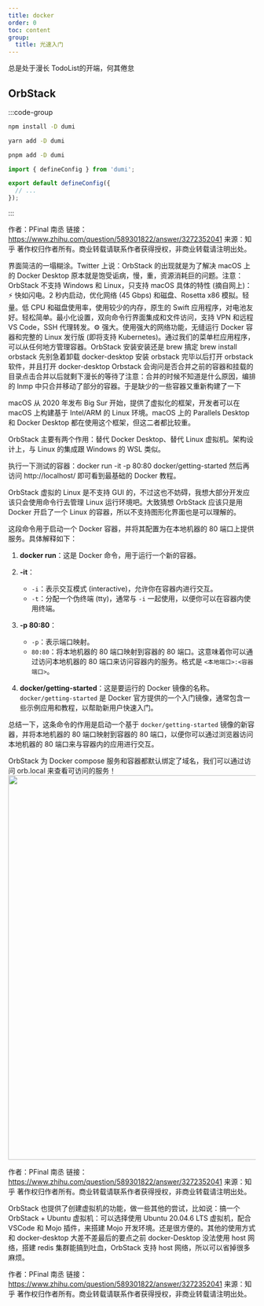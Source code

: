 ```yaml
---
title: docker
order: 0
toc: content
group:
  title: 光速入门
---
```


总是处于漫长 TodoList的开端，何其倦怠

## OrbStack

:::code-group

```bash [npm]
npm install -D dumi
```

```bash [yarn]
yarn add -D dumi
```

```bash [pnpm]
pnpm add -D dumi
```

```ts [.dumirc.ts] {3}
import { defineConfig } from 'dumi';

export default defineConfig({
  // ...
});
```

:::

作者：PFinal 南丞
链接：https://www.zhihu.com/question/589301822/answer/3272352041
来源：知乎
著作权归作者所有。商业转载请联系作者获得授权，非商业转载请注明出处。

界面简洁的一塌糊涂。Twitter 上说：OrbStack 的出现就是为了解决 macOS 上的 Docker Desktop 原本就是饱受诟病，慢，重，资源消耗巨的问题。注意：OrbStack 不支持 Windows 和 Linux，只支持 macOS 具体的特性 (摘自网上)：⚡️ 快如闪电。2 秒内启动，优化网络 (45 Gbps) 和磁盘、Rosetta x86 模拟。轻量。低 CPU 和磁盘使用率，使用较少的内存，原生的 Swift 应用程序，对电池友好。轻松简单。最小化设置，双向命令行界面集成和文件访问，支持 VPN 和远程 VS Code，SSH 代理转发。⚙️ 强大。使用强大的网络功能，无缝运行 Docker 容器和完整的 Linux 发行版 (即将支持 Kubernetes)。通过我们的菜单栏应用程序，可以从任何地方管理容器。OrbStack 安装安装还是 brew 搞定 brew install orbstack 先别急着卸载 docker-desktop 安装 orbstack 完毕以后打开 orbstack 软件，并且打开 docker-desktop Orbstack 会询问是否合并之前的容器和挂载的目录点击合并以后就剩下漫长的等待了注意：合并的时候不知道是什么原因，编排的 lnmp 中只合并移动了部分的容器。于是缺少的一些容器又重新构建了一下

macOS 从 2020 年发布 Big Sur 开始，提供了虚拟化的框架，开发者可以在 macOS 上构建基于 Intel/ARM 的 Linux 环境。macOS 上的 Parallels Desktop 和 Docker Desktop 都在使用这个框架，但这二者都比较重。

OrbStack 主要有两个作用：替代 Docker Desktop、替代 Linux 虚拟机。架构设计上，与 Linux 的集成跟 Windows 的 WSL 类似。

执行一下测试的容器：docker run -it -p 80:80 docker/getting-started
然后再访问 http://localhost/ 即可看到最基础的 Docker 教程。

OrbStack 虚拟的 Linux 是不支持 GUI 的，不过这也不妨碍，我想大部分开发应该只会使用命令行去管理 Linux 运行环境吧。大致猜想 OrbStack 应该只是用 Docker 开启了一个 Linux 的容器，所以不支持图形化界面也是可以理解的。


这段命令用于启动一个 Docker 容器，并将其配置为在本地机器的 80 端口上提供服务。具体解释如下：

1. **docker run**：这是 Docker 命令，用于运行一个新的容器。

2. **-it**：
   - `-i`：表示交互模式 (interactive)，允许你在容器内进行交互。
   - `-t`：分配一个伪终端 (tty)，通常与 `-i` 一起使用，以便你可以在容器内使用终端。

3. **-p 80:80**：
   - `-p`：表示端口映射。
   - `80:80`：将本地机器的 80 端口映射到容器的 80 端口。这意味着你可以通过访问本地机器的 80 端口来访问容器内的服务。格式是 `<本地端口>:<容器端口>`。

4. **docker/getting-started**：这是要运行的 Docker 镜像的名称。`docker/getting-started` 是 Docker 官方提供的一个入门镜像，通常包含一些示例应用和教程，以帮助新用户快速入门。

总结一下，这条命令的作用是启动一个基于 `docker/getting-started` 镜像的新容器，并将本地机器的 80 端口映射到容器的 80 端口，以便你可以通过浏览器访问本地机器的 80 端口来与容器内的应用进行交互。

OrbStack 为 Docker compose 服务和容器都默认绑定了域名，我们可以通过访问 orb.local 来查看可访问的服务！ <img src="https://picx.zhimg.com/50/v2-b1732244deaed3f4cf19b3b9d2a195f6_720w.jpg?source=1def8aca" data-caption="" data-size="normal" data-rawwidth="782" data-rawheight="482" data-original-token="v2-cf3c62a63a7d10c73656dfb6a5bc26ee" class="origin_image zh-lightbox-thumb" width="782" data-original="https://picx.zhimg.com/v2-b1732244deaed3f4cf19b3b9d2a195f6_r.jpg?source=1def8aca"/>

作者：PFinal 南丞
链接：https://www.zhihu.com/question/589301822/answer/3272352041
来源：知乎
著作权归作者所有。商业转载请联系作者获得授权，非商业转载请注明出处。

OrbStack 也提供了创建虚拟机的功能，做一些其他的尝试，比如说：搞一个 OrbStack + Ubuntu 虚拟机：可以选择使用 Ubuntu 20.04.6 LTS 虚拟机，配合 VSCode 和 Mojo 插件，来搭建 Mojo 开发环境。还是很方便的。其他的使用方式和 docker-desktop 大差不差最后的要点之前 docker-Desktop 没法使用 host 网络，搭建 redis 集群能搞到吐血，OrbStack 支持 host 网络，所以可以省掉很多麻烦。

作者：PFinal 南丞
链接：https://www.zhihu.com/question/589301822/answer/3272352041
来源：知乎
著作权归作者所有。商业转载请联系作者获得授权，非商业转载请注明出处。
